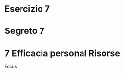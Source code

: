 # Esercizio 7 

# Segreto 7



# 7 Efficacia personal Risorse 


Focus
<!--stackedit_data:
eyJoaXN0b3J5IjpbLTE3NjY0ODQ0NjYsLTE2ODE5NDg1NThdfQ
==
-->